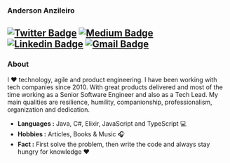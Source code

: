 ### Anderson Anzileiro
[![Twitter Badge](https://img.shields.io/badge/-Anderson_Anzileiro-1ca0f1?style=flat-square&logo=twitter&logoColor=white&link=https://twitter.com/anzileiro)](https://twitter.com/anzileiro) [![Medium Badge](https://img.shields.io/badge/-Anderson_Anzileiro-gray?style=flat-square&logo=medium&logoColor=white&link=https://medium.com/@anzileiro)](https://medium.com/@anzileiro) [![Linkedin Badge](https://img.shields.io/badge/-Anderson_Anzileiro-blue?style=flat-square&logo=Linkedin&logoColor=white&link=https://www.linkedin.com/in/anzileiro//)](https://www.linkedin.com/in/anzileiro/) [![Gmail Badge](https://img.shields.io/badge/-anderson.anzileiro@gmail.com-c14438?style=flat-square&logo=Gmail&logoColor=white&link=mailto:anderson.anzileiro@gmail.com)](mailto:anderson.anzileiro@gmail.com)
---------------------------------------------------------------------------------------------------------------------------------------------------------------------------------
### About

I :heart: technology, agile and product engineering. I have been working with tech companies since 2010. With great products delivered and most of the time working as a Senior Software Engineer and also as a Tech Lead. My main qualities are resilience, humility, companionship, professionalism, organization and dedication.

-  **Languages :** Java, C#, Elixir, JavaScript and TypeScript :computer:
-  **Hobbies :** Articles, Books & Music :headphones:
-  **Fact :** First solve the problem, then write the code and always stay hungry for knowledge :heart: 

